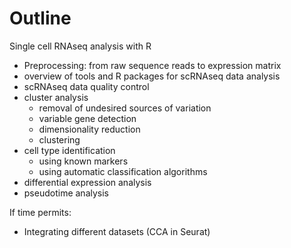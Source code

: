 # Outline
Single cell RNAseq analysis with R
 - Preprocessing: from raw sequence reads to expression matrix
 - overview of tools and R packages for scRNAseq data analysis
 - scRNAseq data quality control 
 - cluster analysis
    - removal of undesired sources of variation
    - variable gene detection
    - dimensionality reduction
    - clustering
 - cell type identification
   - using known markers
   - using automatic classification algorithms
 - differential expression analysis
 - pseudotime analysis

If time permits:
 - Integrating different datasets (CCA in Seurat)